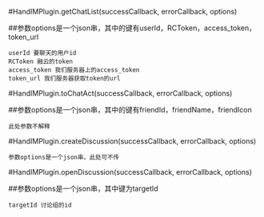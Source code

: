 
#HandIMPlugin.getChatList(successCallback, errorCallback, options)
	

##参数options是一个json串，其中的键有userId，RCToken，access_token，token_url

	userId 要聊天的用户id
	RCToken 融云的token
	access_token 我们服务器上的access_token
	token_url 我们服务器获取token的url


#HandIMPlugin.toChatAct(successCallback, errorCallback, options)

##参数options是一个json串，其中的键有friendId，friendName，friendIcon

	此处参数不解释


#HandIMPlugin.createDiscussion(successCallback, errorCallback, options)

	参数options是一个json串，此处可不传



#HandIMPlugin.openDiscussion(successCallback, errorCallback, options)


##参数options是一个json串，其中键为targetId

	targetId 讨论组的id